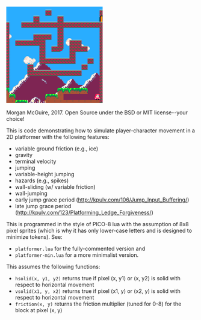 ![](platformer.gif)

Morgan McGuire, 2017. Open Source under the BSD or MIT license--your choice!

This is code demonstrating how to simulate player-character movement in a 2D platformer
with the following features:

* variable ground friction (e.g., ice)
* gravity
* terminal velocity
* jumping
* variable-height jumping
* hazards (e.g., spikes)
* wall-sliding (w/ variable friction)
* wall-jumping
* early jump grace period (http://kpulv.com/106/Jump_Input_Buffering/)
* late jump grace period (http://kpulv.com/123/Platforming_Ledge_Forgiveness/)

This is programmed in the style of PICO-8 lua with the assumption of 8x8 pixel sprites (which
is why it has only lower-case letters and is designed to minimize tokens).  See:

* `platformer.lua` for the fully-commented version and
* `platformer-min.lua` for a more minimalist version.

This assumes the following functions:

* `hsolid(x, y1, y2)` returns true if pixel (x, y1) or (x, y2) is solid with respect to
   horizontal movement
* `vsolid(x1, y, x2)` returns true if pixel (x1, y) or (x2, y) is solid with respect to
   horizontal movement
* `friction(x, y)` returns the friction multiplier (tuned for 0-8) for the block at pixel (x, y)
